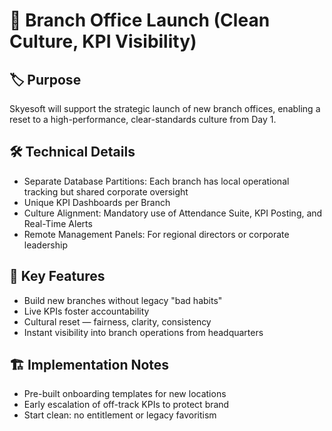 # 🏢 Branch Office Launch (Clean Culture, KPI Visibility)

## 🏷️ Purpose
Skyesoft will support the strategic launch of new branch offices, enabling a reset to a high-performance, clear-standards culture from Day 1.

## 🛠️ Technical Details
- Separate Database Partitions: Each branch has local operational tracking but shared corporate oversight
- Unique KPI Dashboards per Branch
- Culture Alignment: Mandatory use of Attendance Suite, KPI Posting, and Real-Time Alerts
- Remote Management Panels: For regional directors or corporate leadership

## 🎯 Key Features
- Build new branches without legacy "bad habits"
- Live KPIs foster accountability
- Cultural reset — fairness, clarity, consistency
- Instant visibility into branch operations from headquarters

## 🏗️ Implementation Notes
- Pre-built onboarding templates for new locations
- Early escalation of off-track KPIs to protect brand
- Start clean: no entitlement or legacy favoritism
